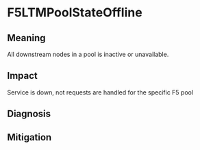 # F5LTMPoolStateOffline

## Meaning
All downstream nodes in a pool is inactive or unavailable.

## Impact
Service is down, not requests are handled for the specific F5 pool

## Diagnosis

## Mitigation

